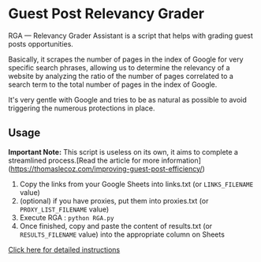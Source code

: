 # Guest Post Relevancy Grader

RGA — Relevancy Grader Assistant is a script that helps with grading guest posts opportunities.

Basically, it scrapes the number of pages in the index of Google for very specific search phrases, allowing us to determine the relevancy of a website by analyzing the ratio of the number of pages correlated to a search term to the total number of pages in the index of Google.

It's very gentle with Google and tries to be as natural as possible to avoid triggering the numerous protections in place.

## Usage

**Important Note:** This script is useless on its own, it aims to complete a streamlined process.[Read the article for more information] (https://thomaslecoz.com/improving-guest-post-efficiency/)

1. Copy the links from your Google Sheets into links.txt (or `LINKS_FILENAME` value)
2. (optional) if you have proxies, put them into proxies.txt (or `PROXY_LIST_FILENAME` value)
2. Execute RGA : `python RGA.py`
3. Once finished, copy and paste the content of results.txt (or `RESULTS_FILENAME` value) into the appropriate column on Sheets

[Click here for detailed instructions](https://thomaslecoz.com/improving-guest-post-efficiency/)
